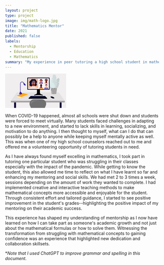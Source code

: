 ```yaml
---
layout: project
type: project
image: img/math-logo.jpg
title: "Mathematics Mentor"
date: 2021
published: false
labels:
  - Mentorship
  - Education
  - Mathematics
summary: "My experience in peer tutoring a high school student in mathematics."
---
```


<img width="200px" class="rounded float-start pe-4" src="../img/tutoring.jpeg">

When COVID-19 happened, almost all schools were shut down and students were forced to meet virtually. Many students faced challenges in adapting to a new environment, and started to lack skills in learning, socializing, and motivation to do anything. I then thought to myself, what can I do that can possibly be a help to anyone while keeping myself mentally active as well. This was when one of my high school counselors reached out to me and offered me a volunteering opportunity of tutoring students in need. 

As I have always found myself excelling in mathematics, I took part in tutoring one particular student who was struggling in their classes especially with the impact of the pandemic. While getting to know the student, this also allowed me time to reflect on what I have learnt so far and enhancing my mentoring and social skills. We had met 2 to 3 times a week, sessions depending on the amount of work they wanted to complete. I had implemented creative and interactive teaching methods to make mathematical concepts more accessible and enjoyable for the student. Through consistent effort and tailored guidance, I started to see positive improvement in the student's grades--highlighting the positive impact of my mentoring on their academic success.

This experience has shaped my understanding of mentorship as I now have learned on how I can take part as someone's academic growth and not just about the mathematical formulas or how to solve them. Witnessing the transformation from struggling with mathematical concepts to gaining confidence was an experience that highlighted new dedication and collaboration skillsets.

**Note that I used ChatGPT to improve grammar and spelling in this document.*
